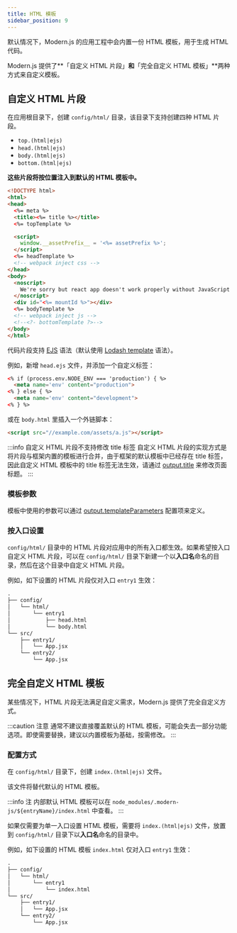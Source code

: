 ```yaml
---
title: HTML 模板
sidebar_position: 9
---
```


默认情况下，Modern.js 的应用工程中会内置一份 HTML 模板，用于生成 HTML 代码。

Modern.js 提供了**「自定义 HTML 片段」**和**「完全自定义 HTML 模板」**两种方式来自定义模板。

## 自定义 HTML 片段

在应用根目录下，创建 `config/html/` 目录，该目录下支持创建四种 HTML 片段。

- `top.(html|ejs)`
- `head.(html|ejs)`
- `body.(html|ejs)`
- `bottom.(html|ejs)`

**这些片段将按位置注入到默认的 HTML 模板中。**

```html
<!DOCTYPE html>
<html>
<head>
  <%= meta %>
  <title><%= title %></title>
  <%= topTemplate %>

  <script>
    window.__assetPrefix__ = '<%= assetPrefix %>';
  </script>
  <%= headTemplate %>
  <!-- webpack inject css -->
</head>
<body>
  <noscript>
    We're sorry but react app doesn't work properly without JavaScript enabled. Please enable it to continue.
  </noscript>
  <div id="<%= mountId %>"></div>
  <%= bodyTemplate %>
  <!-- webpack inject js -->
  <!--<?- bottomTemplate ?>-->
</body>
</html>
```

代码片段支持 [EJS](https://ejs.co/) 语法（默认使用 [Lodash template](https://lodash.com/docs/4.17.15#template) 语法）。

例如，新增 `head.ejs` 文件，并添加一个自定义标签：

```html title="config/html/head.ejs"
<% if (process.env.NODE_ENV === 'production') { %>
  <meta name='env' content="production">
<% } else { %>
  <meta name='env' content="development">
<% } %>
```

或在 `body.html` 里插入一个外链脚本：

```html title="config/html/body.html"
<script src="//example.com/assets/a.js"></script>
```

:::info 自定义 HTML 片段不支持修改 title 标签
自定义 HTML 片段的实现方式是将片段与框架内置的模板进行合并，由于框架的默认模板中已经存在 title 标签，因此自定义 HTML 模板中的 title 标签无法生效，请通过 [output.title](/docs/configure/app/output/title) 来修改页面标题。
:::

### 模板参数

模板中使用的参数可以通过 [output.templateParameters](/docs/configure/app/output/template-parameters) 配置项来定义。


### 按入口设置

`config/html/` 目录中的 HTML 片段对应用中的所有入口都生效。如果希望按入口自定义 HTML 片段，可以在 `config/html/` 目录下新建一个以**入口名**命名的目录，然后在这个目录中自定义 HTML 片段。

例如，如下设置的 HTML 片段仅对入口 `entry1` 生效：

```html
.
├── config/
│   └── html/
│       └── entry1
│           ├── head.html
│           └── body.html
└── src/
    ├── entry1/
    │   └── App.jsx
    └── entry2/
        └── App.jsx
```

## 完全自定义 HTML 模板

某些情况下，HTML 片段无法满足自定义需求，Modern.js 提供了完全自定义方式。

:::caution 注意
通常不建议直接覆盖默认的 HTML 模板，可能会失去一部分功能选项。即使需要替换，建议以内置模板为基础，按需修改。
:::


### 配置方式

在 `config/html/` 目录下，创建 `index.(html|ejs)` 文件。

该文件将替代默认的 HTML 模板。

:::info 注
内部默认 HTML 模板可以在 `node_modules/.modern-js/${entryName}/index.html` 中查看。
:::

如果仅需要为单一入口设置 HTML 模板，需要将 `index.(html|ejs)` 文件，放置到 `config/html/` 目录下以**入口名**命名的目录中。

例如，如下设置的 HTML 模板 `index.html` 仅对入口 `entry1` 生效：

```html
.
├── config/
│   └── html/
│       └── entry1
│           └── index.html
└── src/
    ├── entry1/
    │   └── App.jsx
    └── entry2/
        └── App.jsx
```

